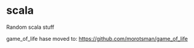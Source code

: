 scala
=====
Random scala stuff


game_of_life hase moved to: https://github.com/morotsman/game_of_life
